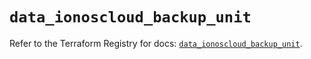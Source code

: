 # `data_ionoscloud_backup_unit`

Refer to the Terraform Registry for docs: [`data_ionoscloud_backup_unit`](https://registry.terraform.io/providers/ionos-cloud/ionoscloud/6.7.1/docs/data-sources/backup_unit).
